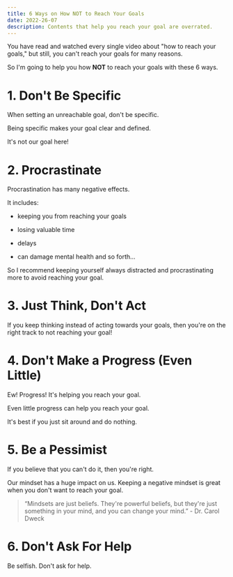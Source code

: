 ```yaml
---
title: 6 Ways on How NOT to Reach Your Goals
date: 2022-26-07
description: Contents that help you reach your goal are overrated.
---
```


You have read and watched every single video about "how to reach your goals," but still, you can't reach your goals for many reasons.

So I'm going to help you how **NOT** to reach your goals with these 6 ways.

# 1. Don't Be Specific
When setting an unreachable goal, don't be specific.

Being specific makes your goal clear and defined.

It's not our goal here!

# 2. Procrastinate
Procrastination has many negative effects.

It includes:

- keeping you from reaching your goals

- losing valuable time

- delays

- can damage mental health and so forth...

So I recommend keeping yourself always distracted and procrastinating more to avoid reaching your goal.

# 3. Just Think, Don't Act
If you keep thinking instead of acting towards your goals, then you're on the right track to not reaching your goal!

# 4. Don't Make a Progress (Even Little)
Ew! Progress! It's helping you reach your goal.

Even little progress can help you reach your goal.

It's best if you just sit around and do nothing.

# 5. Be a Pessimist
If you believe that you can't do it, then you're right.

Our mindset has a huge impact on us. Keeping a negative mindset is great when you don't want to reach your goal.

> “Mindsets are just beliefs. They're powerful beliefs, but they're just something in your mind, and you can change your mind.” - Dr. Carol Dweck

# 6. Don't Ask For Help
Be selfish. Don't ask for help.
